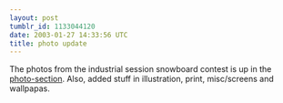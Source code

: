 ```yaml
---
layout: post
tumblr_id: 1133044120
date: 2003-01-27 14:33:56 UTC
title: photo update
---
```


The photos from the industrial session snowboard contest is up in the <a href="http://rasmusandersson.se/rp13/photo.asp?v=photos/action/030118_-_Snowboard_-_Ind_session/" target="_blank">photo-section</a>. Also, added stuff in illustration, print, misc/screens and wallpapas.
